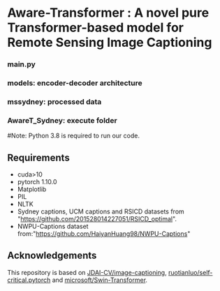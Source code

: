 # Aware-Transformer : A novel pure Transformer-based model for Remote Sensing Image Captioning
### main.py 
### models: encoder-decoder architecture 
### mssydney: processed data
### AwareT_Sydney: execute folder


#Note: Python 3.8 is required to run our code.
## Requirements
- cuda>10
- pytorch 1.10.0
- Matplotlib
- PIL
- NLTK
- Sydney captions, UCM captions and RSICD datasets from "https://github.com/201528014227051/RSICD_optimal".
- NWPU-Captions dataset from:"https://github.com/HaiyanHuang98/NWPU-Captions"

## Acknowledgements
This repository is based on [JDAI-CV/image-captioning](https://github.com/JDAI-CV/image-captioning), 
[ruotianluo/self-critical.pytorch](https://github.com/ruotianluo/self-critical.pytorch) and 
[microsoft/Swin-Transformer](https://github.com/microsoft/Swin-Transformer).
